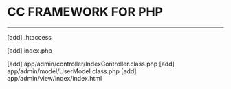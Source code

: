 # CC FRAMEWORK FOR PHP

----------

[add] .htaccess

[add] index.php

[add] app/admin/controller/IndexController.class.php
[add] app/admin/model/UserModel.class.php
[add] app/admin/view/index/index.html
